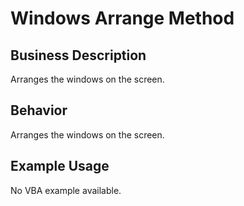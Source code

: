 # Windows Arrange Method

## Business Description
Arranges the windows on the screen.

## Behavior
Arranges the windows on the screen.

## Example Usage
No VBA example available.